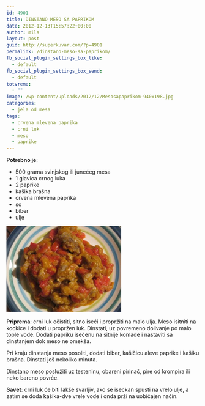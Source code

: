 ```yaml
---
id: 4901
title: DINSTANO MESO SA PAPRIKOM
date: 2012-12-13T15:57:22+00:00
author: mila
layout: post
guid: http://superkuvar.com/?p=4901
permalink: /dinstano-meso-sa-paprikom/
fb_social_plugin_settings_box_like:
  - default
fb_social_plugin_settings_box_send:
  - default
totvreme:
  - ""
image: /wp-content/uploads/2012/12/Mesosapaprikom-940x198.jpg
categories:
  - jela od mesa
tags:
  - crvena mlevena paprika
  - crni luk
  - meso
  - paprike
---
```

**Potrebno je**:

  * 500 grama svinjskog ili junećeg mesa
  * 1 glavica crnog luka
  * 2 paprike
  * kašika brašna
  * crvena mlevena paprika
  * so
  * biber
  * ulje

<img class="alignnone size-medium wp-image-4902" title="Mesosapaprikom" src="/wp-content/uploads/2012/12/Mesosapaprikom-300x225.jpg" alt="" width="300" height="225" /> 

**Priprema**: crni luk očistiti, sitno iseći i propržiti na malo ulja. Meso isitniti na kockice i dodati u propržen luk. Dinstati, uz povremeno dolivanje po malo tople vode. Dodati papriku isečenu na sitnije komade i nastaviti sa dinstanjem dok meso ne omekša.

Pri kraju dinstanja meso posoliti, dodati biber, kašičicu aleve paprike i kašiku brašna. Dinstati još nekoliko minuta.

Dinstano meso poslužiti uz testeninu, obareni pirinač, pire od krompira ili neko bareno povrće.

**Savet**: crni luk će biti lakše svarljiv, ako se iseckan spusti na vrelo ulje, a zatim se doda kašika-dve vrele vode i onda prži na uobičajen način.
